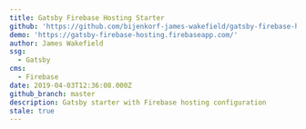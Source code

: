 ```yaml
---
title: Gatsby Firebase Hosting Starter
github: 'https://github.com/bijenkorf-james-wakefield/gatsby-firebase-hosting-starter'
demo: 'https://gatsby-firebase-hosting.firebaseapp.com/'
author: James Wakefield
ssg:
  - Gatsby
cms:
  - Firebase
date: 2019-04-03T12:36:08.000Z
github_branch: master
description: Gatsby starter with Firebase hosting configuration
stale: true
---
```

